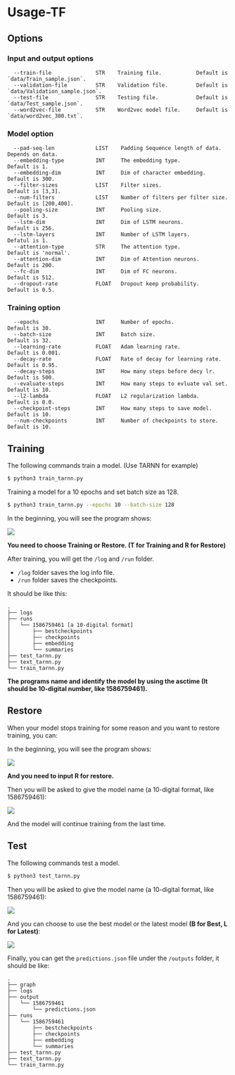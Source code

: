 # Usage-TF

## Options

### Input and output options

```
  --train-file              STR    Training file.      		Default is `data/Train_sample.json`.
  --validation-file         STR    Validation file.      	Default is `data/Validation_sample.json`.
  --test-file               STR    Testing file.       		Default is `data/Test_sample.json`.
  --word2vec-file           STR    Word2vec model file.		Default is `data/word2vec_300.txt`.
```

### Model option

```
  --pad-seq-len             LIST    Padding Sequence length of data.        Depends on data.
  --embedding-type          INT     The embedding type.                     Default is 1.
  --embedding-dim           INT     Dim of character embedding.             Default is 300.
  --filter-sizes            LIST    Filter sizes.                           Default is [3,3].
  --num-filters             LIST    Number of filters per filter size.      Default is [200,400].  
  --pooling-size            INT     Pooling size.                           Default is 3.
  --lstm-dim                INT     Dim of LSTM neurons.                    Default is 256.
  --lstm-layers             INT     Number of LSTM layers.                  Defatul is 1.
  --attention-type          STR     The attention type.                     Default is 'normal'.
  --attention-dim           INT     Dim of Attention neurons.               Default is 200.
  --fc-dim                  INT     Dim of FC neurons.                      Default is 512.
  --dropout-rate            FLOAT   Dropout keep probability.               Default is 0.5.
```

### Training option

```
  --epochs                  INT     Number of epochs.                       Default is 30.
  --batch-size              INT     Batch size.                             Default is 32.
  --learning-rate           FLOAT   Adam learning rate.                     Default is 0.001.
  --decay-rate              FLOAT   Rate of decay for learning rate.        Default is 0.95.
  --decay-steps             INT     How many steps before decy lr.          Default is 500.
  --evaluate-steps          INT     How many steps to evluate val set.      Default is 10.
  --l2-lambda               FLOAT   L2 regularization lambda.               Default is 0.0.
  --checkpoint-steps        INT     How many steps to save model.           Default is 10.
  --num-checkpoints         INT     Number of checkpoints to store.         Default is 10.
```

## Training

The following commands train a model. (Use TARNN for example)

```bash
$ python3 train_tarnn.py
```

Training a model for a 10 epochs and set batch size as 128.

```bash
$ python3 train_tarnn.py --epochs 10 --batch-size 128
```

In the beginning, you will see the program shows:

![](https://live.staticflickr.com/65535/49767412868_ca51f1eb17_o.png)

**You need to choose Training or Restore. (T for Training and R for Restore)**

After training, you will get the `/log` and  `/run` folder.

- `/log` folder saves the log info file.
- `/run` folder saves the checkpoints.

It should be like this:

```text
.
├── logs
├── runs
│   └── 1586759461 [a 10-digital format]
│       ├── bestcheckpoints
│       ├── checkpoints
│       ├── embedding
│       └── summaries
├── test_tarnn.py
├── text_tarnn.py
└── train_tarnn.py
```

**The programs name and identify the model by using the asctime (It should be 10-digital number, like 1586759461).** 

## Restore

When your model stops training for some reason and you want to restore training, you can:

In the beginning, you will see the program shows:

![](https://live.staticflickr.com/65535/49767947506_cbcc0ecfd1_o.png)

**And you need to input R for restore.**

Then you will be asked to give the model name (a 10-digital format, like 1586759461):

![](https://live.staticflickr.com/65535/49767968391_247d21d0bb_o.png)

And the model will continue training from the last time.

## Test

The following commands test a model.

```bash
$ python3 test_tarnn.py
```

Then you will be asked to give the model name (a 10-digital format, like 1586759461):

![](https://live.staticflickr.com/65535/49767454533_6af8053c5f_o.png)

And you can choose to use the best model or the latest model **(B for Best, L for Latest)**:

![](https://live.staticflickr.com/65535/49768319867_0a9fc9cafd_o.png)

Finally, you can get the `predictions.json` file under the `/outputs`  folder, it should be like:

```text
.
├── graph
├── logs
├── output
│   └── 1586759461
│       └── predictions.json
├── runs
│   └── 1586759461
│       ├── bestcheckpoints
│       ├── checkpoints
│       ├── embedding
│       └── summaries
├── test_tarnn.py
├── text_tarnn.py
└── train_tarnn.py
```

